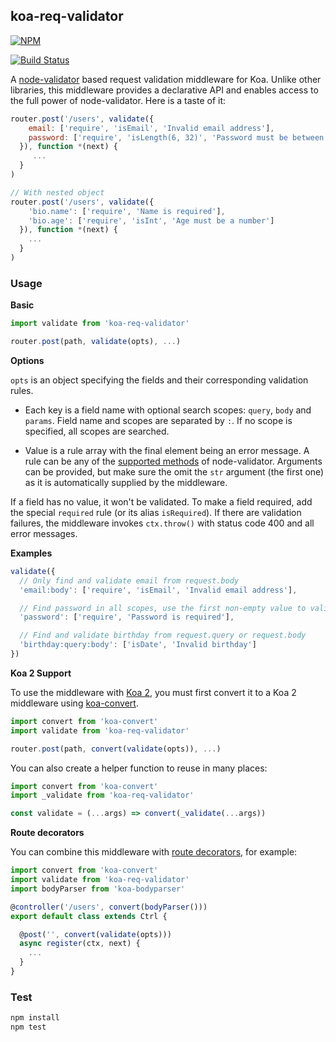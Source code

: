 ## koa-req-validator

[![NPM](https://nodei.co/npm/koa-req-validator.png?compact=true)](https://www.npmjs.com/package/koa-req-validator)

[![Build Status](https://travis-ci.org/buunguyen/koa-req-validator.svg?branch=master)](https://travis-ci.org/buunguyen/koa-req-validator)

A [node-validator](https://github.com/chriso/validator.js) based request validation middleware for Koa. Unlike other libraries, this middleware provides a declarative API and enables access to the full power of node-validator. Here is a taste of it:

```js
router.post('/users', validate({
    email: ['require', 'isEmail', 'Invalid email address'],
    password: ['require', 'isLength(6, 32)', 'Password must be between 6 and 32 characters']
  }), function *(next) {
     ...
  }
)

// With nested object
router.post('/users', validate({
    'bio.name': ['require', 'Name is required'],
    'bio.age': ['require', 'isInt', 'Age must be a number']
  }), function *(next) {
    ...
  }
)
```

### Usage

__Basic__

```js
import validate from 'koa-req-validator'

router.post(path, validate(opts), ...)
```

__Options__

`opts` is an object specifying the fields and their corresponding validation rules.

* Each key is a field name with optional search scopes: `query`, `body` and `params`. Field name and scopes are separated by `:`. If no scope is specified, all scopes are searched.

* Value is a rule array with the final element being an error message. A rule can be any of the [supported methods](https://github.com/chriso/validator.js#validators) of node-validator. Arguments can be provided, but make sure the omit the `str` argument (the first one) as it is automatically supplied by the middleware.

If a field has no value, it won't be validated. To make a field required, add the special `required` rule (or its alias `isRequired`). If there are validation failures, the middleware invokes `ctx.throw()` with status code 400 and all error messages.

__Examples__

```js
validate({
  // Only find and validate email from request.body
  'email:body': ['require', 'isEmail', 'Invalid email address'],

  // Find password in all scopes, use the first non-empty value to validate
  'password': ['require', 'Password is required'],

  // Find and validate birthday from request.query or request.body
  'birthday:query:body': ['isDate', 'Invalid birthday']
})
```
__Koa 2 Support__

To use the middleware with [Koa 2](https://github.com/koajs/koa/tree/v2.x), you must first convert it to a Koa 2 middleware using [koa-convert](https://github.com/gyson/koa-convert).

```js
import convert from 'koa-convert'
import validate from 'koa-req-validator'

router.post(path, convert(validate(opts)), ...)
```

You can also create a helper function to reuse in many places:

```js
import convert from 'koa-convert'
import _validate from 'koa-req-validator'

const validate = (...args) => convert(_validate(...args))
```

__Route decorators__

You can combine this middleware with [route decorators](https://github.com/buunguyen/route-decorators), for example:

```js
import convert from 'koa-convert'
import validate from 'koa-req-validator'
import bodyParser from 'koa-bodyparser'

@controller('/users', convert(bodyParser()))
export default class extends Ctrl {

  @post('', convert(validate(opts)))
  async register(ctx, next) {
    ...
  }
}
```

### Test

```bash
npm install
npm test
```
